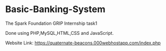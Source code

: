 # Basic-Banking-System
The Spark Foundation GRIP Internship task1

Done using PHP,MySQL,HTML,CSS and JavaScript.

Website Link: https://quaternate-beacons.000webhostapp.com/index.php
